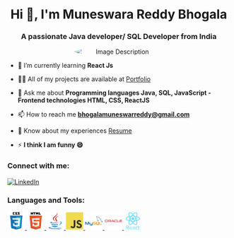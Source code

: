 <h1 align="center">Hi 👋, I'm Muneswara Reddy Bhogala</h1>
<h3 align="center">A passionate Java developer/ SQL Developer from India</h3>

<p align="center">
  <img src="https://drive.google.com/uc?id=1vuaaKkXPZaTIOA20Y_LPwhpnOmZgOjsQ" 
     alt="Image Description" 
     width="200" 
     style="border-radius: 50%; display: block; margin: auto;">

</p>

- 🌱 I’m currently learning **React Js**

- 👨‍💻 All of my projects are available at [Portfolio](https://muneswar-123.github.io/Portfolio.github.io/)

- 💬 Ask me about **Programming languages Java, SQL, JavaScript - Frontend technologies HTML, CSS, ReactJS**

- 📫 How to reach me **bhogalamuneswarreddy@gmail.com**

- 📄 Know about my experiences [Resume](https://drive.google.com/file/d/1r1uxbSJmUg9172k9u8_fCVaqgdopS6xK/view?usp=drive_link)

- ⚡ **I think I am funny 😄**

<h3 align="left">Connect with me:</h3>
<p align="left">
  <a href="https://www.linkedin.com/in/bhogalamuneswarareddy/" target="blank">
    <img align="center" src="https://raw.githubusercontent.com/rahuldkjain/github-profile-readme-generator/master/src/images/icons/Social/linked-in-alt.svg" alt="LinkedIn" height="30" width="40" />
  </a>
</p>

<h3 align="left">Languages and Tools:</h3>
<p align="left">
  <a href="https://www.w3schools.com/css/" target="_blank" rel="noreferrer">
    <img src="https://raw.githubusercontent.com/devicons/devicon/master/icons/css3/css3-original-wordmark.svg" alt="CSS3" width="40" height="40"/>
  </a>
  <a href="https://www.w3.org/html/" target="_blank" rel="noreferrer">
    <img src="https://raw.githubusercontent.com/devicons/devicon/master/icons/html5/html5-original-wordmark.svg" alt="HTML5" width="40" height="40"/>
  </a>
  <a href="https://www.java.com" target="_blank" rel="noreferrer">
    <img src="https://raw.githubusercontent.com/devicons/devicon/master/icons/java/java-original.svg" alt="Java" width="40" height="40"/>
  </a>
  <a href="https://developer.mozilla.org/en-US/docs/Web/JavaScript" target="_blank" rel="noreferrer">
    <img src="https://raw.githubusercontent.com/devicons/devicon/master/icons/javascript/javascript-original.svg" alt="JavaScript" width="40" height="40"/>
  </a>
  <a href="https://www.mysql.com/" target="_blank" rel="noreferrer">
    <img src="https://raw.githubusercontent.com/devicons/devicon/master/icons/mysql/mysql-original-wordmark.svg" alt="MySQL" width="40" height="40"/>
  </a>
  <a href="https://www.oracle.com/" target="_blank" rel="noreferrer">
    <img src="https://raw.githubusercontent.com/devicons/devicon/master/icons/oracle/oracle-original.svg" alt="Oracle" width="40" height="40"/>
  </a>
  <a href="https://reactjs.org/" target="_blank" rel="noreferrer">
    <img src="https://raw.githubusercontent.com/devicons/devicon/master/icons/react/react-original-wordmark.svg" alt="React" width="40" height="40"/>
  </a>
</p>
